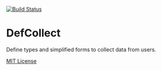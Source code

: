 [![Build Status](https://travis-ci.com/dhontecillas/defcollect.svg?branch=master)](https://travis-ci.com/dhontecillas/defcollect)

# DefCollect

Define types and simplified forms to collect data from users.

[MIT License](LICENSE)
